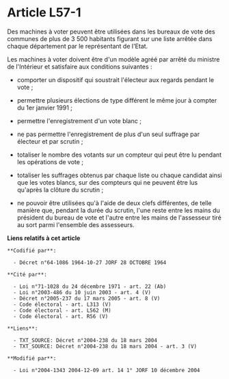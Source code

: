 # Article L57-1

Des machines à voter peuvent être utilisées dans les bureaux de vote des communes de plus de 3 500 habitants figurant sur une
liste arrêtée dans chaque département par le représentant de l'Etat.

Les machines à voter doivent être d'un modèle agréé par arrêté du ministre de l'Intérieur et satisfaire aux conditions
suivantes :

- comporter un dispositif qui soustrait l'électeur aux regards pendant le vote ;

- permettre plusieurs élections de type différent le même jour à compter du 1er janvier 1991  ;

- permettre l'enregistrement d'un vote blanc ;

- ne pas permettre l'enregistrement de plus d'un seul suffrage par électeur et par scrutin ;

- totaliser le nombre des votants sur un compteur qui peut être lu pendant les opérations de vote ;

- totaliser les suffrages obtenus par chaque liste ou chaque candidat ainsi que les votes blancs, sur des compteurs qui ne
peuvent être lus qu'après la clôture du scrutin ;

- ne pouvoir être utilisées qu'à l'aide de deux clefs différentes, de telle manière que, pendant la durée du scrutin, l'une
reste entre les mains du président du bureau de vote et l'autre entre les mains de l'assesseur tiré au sort parmi l'ensemble
des assesseurs.

**Liens relatifs à cet article**

	**Codifié par**:

	  - Décret n°64-1086 1964-10-27 JORF 28 OCTOBRE 1964

	**Cité par**:

	  - Loi n°71-1028 du 24 décembre 1971 - art. 22 (Ab)
	  - Loi n°2003-486 du 10 juin 2003 - art. 4 (V)
	  - Décret n°2005-237 du 17 mars 2005 - art. 8 (V)
	  - Code électoral - art. L313 (V)
	  - Code électoral - art. L562 (M)
	  - Code électoral - art. R56 (V)

	**Liens**:

	  - TXT_SOURCE: Décret n°2004-238 du 18 mars 2004
	  - TXT_SOURCE: Décret n°2004-238 du 18 mars 2004 - art. 3 (V)

	**Modifié par**:

	  - Loi n°2004-1343 2004-12-09 art. 14 1° JORF 10 décembre 2004
